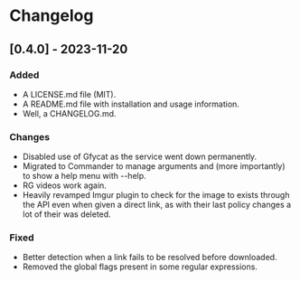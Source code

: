 # Changelog

## [0.4.0] - 2023-11-20

### Added

- A LICENSE.md file (MIT).
- A README.md file with installation and usage information.
- Well, a CHANGELOG.md.

### Changes

- Disabled use of Gfycat as the service went down permanently.
- Migrated to Commander to manage arguments and (more importantly) to show
a help menu with --help.
- RG videos work again.
- Heavily revamped Imgur plugin to check for the image to exists through the
API even when given a direct link, as with their last policy changes a lot of
their was deleted.

### Fixed

- Better detection when a link fails to be resolved before downloaded.
- Removed the global flags present in some regular expressions.
